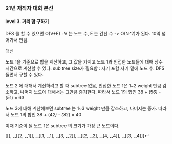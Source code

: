 ### 21년 재직자 대회 본선
#### level 3. 거리 합 구하기

DFS 를 할 수 있으면 O(V+E) : V 는 노드 수, E 는 간선 수
-> O(N^2)가 된다. 10억 넘어가서 안됨.

대신

노드 1을 기준으로 합을 계산하고, 그 값을 가지고 노드 1과 인접한 노드들에 대해 상수시간으로 계산할 수 있다.
sub tree size가 필요함 : 자기 포함 자기 밑에 노드 수. DFS 돌면서 구할 수 있다.

노드 2 에 대해서 계산하려고 할 때
subtree 없음,
인접한 노드 1은 1~2 weight 만큼 감소하고, 나머지 노드에 대해서는 그만큼 증가한다.
따라서 노드 1의 합인 38 + (5*6) -(5*1) = 63

노드 3에 대해 계산해보면
subtree 는 1~3 weight 만큼 감소하고, 나머지는 증가.
따라서 노드 1의 합인 38 + (4*2) - (3*2) = 40

이때 기준이 될 노드 1은 subtree 의 크기가 가장 큰 노드이다.

[[], ␣[[2, ␣1]], ␣[[1, ␣1], ␣[3, ␣2]], ␣[[2, ␣2], ␣[4, ␣4]], ␣[[3, ␣4]]]↵
